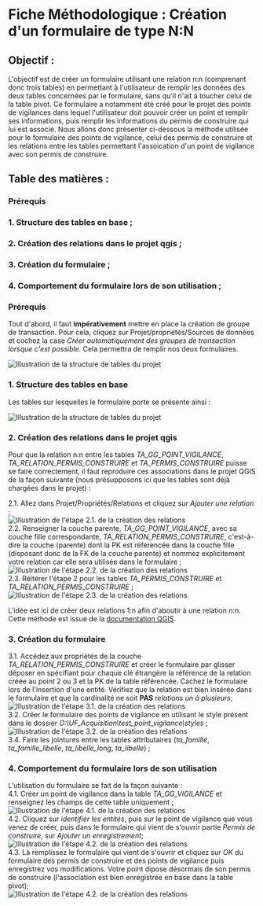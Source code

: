 # Fiche Méthodologique : Création d'un formulaire de type N:N

## Objectif :
L'objectif est de créer un formulaire utilisant une relation n:n (comprenant donc trois tables) en permettant à l'utilisateur de remplir les données des deux tables concernées par le formulaire, sans qu'il n'ait à toucher celui de la table pivot. Ce formulaire a notamment été créé pour le projet des points de vigilances dans lequel l'utilisateur doit pouvoir créer un point et remplir ses informations, puis remplir les informations du permis de construire qui lui est associé. Nous allons donc présenter ci-dessous la méthode utilisée pour le formulaire des points de vigilance, celui des permis de construire et les relations entre les tables permettant l'assoication d'un point de vigilance avec son permis de construire.

## Table des matières :
### Prérequis
### 1. Structure des tables en base ;
### 2. Création des relations dans le projet qgis ;
### 3. Création du formulaire ;
### 4. Comportement du formulaire lors de son utilisation ;

### Prérequis

Tout d'abord, il faut **impérativement** mettre en place la création de groupe de transaction. Pour cela, cliquez sur Projet/propriétés/Sources de données et cochez la case *Créer automatiquement des groupes de transaction lorsque c'est possible.* Cela permettra de remplir nos deux formulaires. 
<!-- -->
![Illustration de la structure de tables du projet](Illustrations_points_vigilance/illustration_prerequis.PNG)

### 1. Structure des tables en base

 Les tables sur lesquelles le formulaire porte se présente ainsi : 
<!-- -->
![Illustration de la structure de tables du projet](Illustrations_points_vigilance/illustration_1_structure_des_tables.PNG)

### 2. Création des relations dans le projet qgis

Pour que la relation n:n entre les tables *TA_GG_POINT_VIGILANCE*, *TA_RELATION_PERMIS_CONSTRUIRE* et *TA_PERMIS_CONSTRUIRE* puisse se faire correctement, il faut reproduire ces associations dans le projet QGIS de la façon suivante (nous présupposons ici que les tables sont déjà chargées dans le projet) :

2.1. Allez dans Projet/Propriétés/Relations et cliquez sur *Ajouter une relation* ;  
![Illustration de l'étape 2.1. de la création des relations](Illustrations_points_vigilance/illustration_partie_2_etape_1.PNG)  
2.2. Renseigner la couche parente, *TA_GG_POINT_VIGILANCE*, avec sa couche fille correspondante, *TA_RELATION_PERMIS_CONSTRUIRE*, c'est-à-dire la couche (parente) dont la PK est référencée dans la couche fille (disposant donc de la FK de la couche parente) et nommez explicitement votre relation car elle sera utilisée dans le formulaire ;  
![Illustration de l'étape 2.2. de la création des relations](Illustrations_points_vigilance/illustration_partie_2_etape_2.PNG)  
2.3. Réitérer l'étape 2 pour les tables *TA_PERMIS_CONSTRUIRE* et *TA_RELATION_PERMIS_CONSTRUIRE* ;  
![Illustration de l'étape 2.3. de la création des relations](Illustrations_points_vigilance/illustration_partie_2_etape_3.PNG)
<!-- -->
L'idée est ici de créer deux relations 1:n afin d'aboutir à une relation n:n. Cette méthode est issue de la [documentation QGIS](https://docs.qgis.org/3.10/fr/docs/user_manual/working_with_vector/attribute_table.html#introducing-many-to-many-n-m-relations).

### 3. Création du formulaire

3.1. Accédez aux propriétés de la couche *TA_RELATION_PERMIS_CONSTRUIRE* et créer le formulaire par glisser déposer en spécifiant pour chaque clé étrangère la référence de la relation créée au point 2 ou 3 et la PK de la table référencée. Cachez le formulaire lors de l'insertion d'une entité. Vérifiez que la relation est bien insérée dans le formulaire et que la cardinalité ne soit **PAS** *relations un à plusieurs*;  
![Illustration de l'étape 3.1. de la création des relations](Illustrations_points_vigilance/illustration_partie_3_etape_1.PNG)  
3.2. Créer le formulaire des points de vigilance en utilisant le style présent dans le dossier *O:\UF_Acquisition\test_point_vigilance\styles* ;  
![Illustration de l'étape 3.2. de la création des relations](Illustrations_points_vigilance/illustration_partie_3_etape_2.PNG)  
3.4. Faire les jointures entre les tables attributaires (*ta_famille*, *ta_famille_libelle*, *ta_libelle_long*, *ta_libelle*) ;

### 4. Comportement du formulaire lors de son utilisation

L'utilisation du formulaire se fait de la façon suivante :  
4.1. Créer un point de vigilance dans la table *TA_GG_VIGILANCE* et renseignez les champs de cette table uniquement ;  
![Illustration de l'étape 4.1. de la création des relations](Illustrations_points_vigilance/illustration_partie_4_etape_1.PNG)  
4.2. Cliquez sur *identifier les entités*, puis sur le point de vigilance que vous venez de créer, puis dans le formulaire qui vient de s'ouvrir partie *Permis de construire*, sur *Ajouter un enregistrement*;  
![Illustration de l'étape 4.2. de la création des relations](Illustrations_points_vigilance/illustration_partie_4_etape_2.PNG)  
4.3. Là remplissez le formulaire qui vient de s'ouvrir et cliquez sur *OK* du formulaire des permis de construire et des points de vigilance puis enregistrez vos modifications. Votre point dipose désormais de son permis de construire (l'association est bien enregistrée en base dans la table pivot);  
![Illustration de l'étape 4.2. de la création des relations](Illustrations_points_vigilance/illustration_partie_4_etape_2.PNG)
